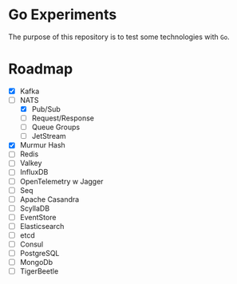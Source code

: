 # Go Experiments

The purpose of this repository is to test some technologies with `Go`.

# Roadmap

- [x] Kafka
- [ ] NATS
  - [x] Pub/Sub
  - [ ] Request/Response
  - [ ] Queue Groups
  - [ ] JetStream
- [x] Murmur Hash
- [ ] Redis
- [ ] Valkey
- [ ] InfluxDB
- [ ] OpenTelemetry w Jagger
- [ ] Seq
- [ ] Apache Casandra
- [ ] ScyllaDB
- [ ] EventStore
- [ ] Elasticsearch
- [ ] etcd
- [ ] Consul
- [ ] PostgreSQL
- [ ] MongoDb
- [ ] TigerBeetle
